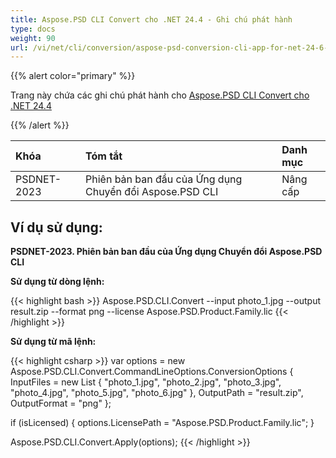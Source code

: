```yaml
---
title: Aspose.PSD CLI Convert cho .NET 24.4 - Ghi chú phát hành
type: docs
weight: 90
url: /vi/net/cli/conversion/aspose-psd-conversion-cli-app-for-net-24-6-release-notes/
---
```


{{% alert color="primary" %}}

Trang này chứa các ghi chú phát hành cho [Aspose.PSD CLI Convert cho .NET 24.4](https://www.nuget.org/packages/Aspose.PSD.CLI.Convert/)

{{% /alert %}}

| **Khóa**     | **Tóm tắt**                                              | **Danh mục** |
|:------------|:---------------------------------------------------------|:-------------|
| PSDNET-2023 | Phiên bản ban đầu của Ứng dụng Chuyển đổi Aspose.PSD CLI |  Nâng cấp |


## **Ví dụ sử dụng:**

**PSDNET-2023. Phiên bản ban đầu của Ứng dụng Chuyển đổi Aspose.PSD CLI**

**Sử dụng từ dòng lệnh:**

{{< highlight bash >}}
Aspose.PSD.CLI.Convert --input photo_1.jpg --output result.zip --format png --license Aspose.PSD.Product.Family.lic
{{< /highlight >}}

**Sử dụng từ mã lệnh:**

{{< highlight csharp >}}
var options = new Aspose.PSD.CLI.Convert.CommandLineOptions.ConversionOptions
{
    InputFiles = new List<string> { "photo_1.jpg", "photo_2.jpg", "photo_3.jpg", "photo_4.jpg", "photo_5.jpg", "photo_6.jpg" },
    OutputPath = "result.zip",
    OutputFormat = "png"
};


if (isLicensed)
{
    options.LicensePath = "Aspose.PSD.Product.Family.lic";
}

Aspose.PSD.CLI.Convert.Apply(options);
{{< /highlight >}}
